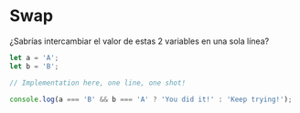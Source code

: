 # Swap

¿Sabrías intercambiar el valor de estas 2 variables en una sola línea?

```javascript
let a = 'A';
let b = 'B';

// Implementation here, one line, one shot!

console.log(a === 'B' && b === 'A' ? 'You did it!' : 'Keep trying!');
```
